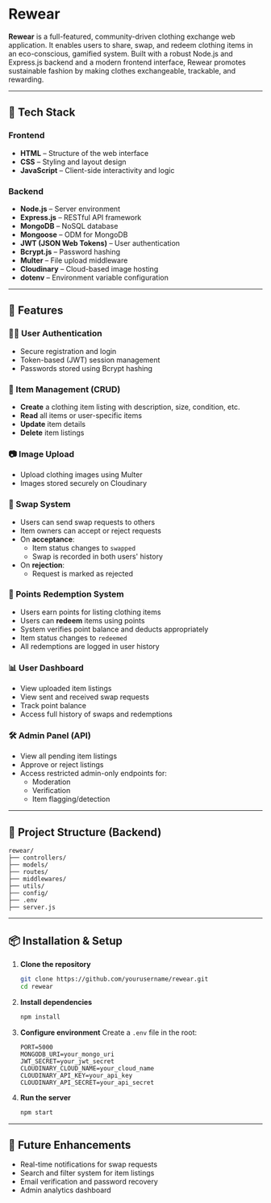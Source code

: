 # Rewear

**Rewear** is a full-featured, community-driven clothing exchange web application. It enables users to share, swap, and redeem clothing items in an eco-conscious, gamified system. Built with a robust Node.js and Express.js backend and a modern frontend interface, Rewear promotes sustainable fashion by making clothes exchangeable, trackable, and rewarding.

---

## 🔧 Tech Stack

### **Frontend**
- **HTML** – Structure of the web interface
- **CSS** – Styling and layout design
- **JavaScript** – Client-side interactivity and logic

### **Backend**
- **Node.js** – Server environment
- **Express.js** – RESTful API framework
- **MongoDB** – NoSQL database
- **Mongoose** – ODM for MongoDB
- **JWT (JSON Web Tokens)** – User authentication
- **Bcrypt.js** – Password hashing
- **Multer** – File upload middleware
- **Cloudinary** – Cloud-based image hosting
- **dotenv** – Environment variable configuration

---

## 🚀 Features

### 🧑‍💼 User Authentication
- Secure registration and login
- Token-based (JWT) session management
- Passwords stored using Bcrypt hashing

### 👕 Item Management (CRUD)
- **Create** a clothing item listing with description, size, condition, etc.
- **Read** all items or user-specific items
- **Update** item details
- **Delete** item listings

### 📷 Image Upload
- Upload clothing images using Multer
- Images stored securely on Cloudinary

### 🔁 Swap System
- Users can send swap requests to others
- Item owners can accept or reject requests
- On **acceptance**:
  - Item status changes to `swapped`
  - Swap is recorded in both users' history
- On **rejection**:
  - Request is marked as rejected

### 💎 Points Redemption System
- Users earn points for listing clothing items
- Users can **redeem** items using points
- System verifies point balance and deducts appropriately
- Item status changes to `redeemed`
- All redemptions are logged in user history

### 📊 User Dashboard
- View uploaded item listings
- View sent and received swap requests
- Track point balance
- Access full history of swaps and redemptions

### 🛠️ Admin Panel (API)
- View all pending item listings
- Approve or reject listings
- Access restricted admin-only endpoints for:
  - Moderation
  - Verification
  - Item flagging/detection

---

## 📁 Project Structure (Backend)

```
rewear/
├── controllers/
├── models/
├── routes/
├── middlewares/
├── utils/
├── config/
├── .env
├── server.js
```

---

## 📦 Installation & Setup

1. **Clone the repository**
   ```bash
   git clone https://github.com/yourusername/rewear.git
   cd rewear
   ```

2. **Install dependencies**
   ```bash
   npm install
   ```

3. **Configure environment**
   Create a `.env` file in the root:
   ```
   PORT=5000
   MONGODB_URI=your_mongo_uri
   JWT_SECRET=your_jwt_secret
   CLOUDINARY_CLOUD_NAME=your_cloud_name
   CLOUDINARY_API_KEY=your_api_key
   CLOUDINARY_API_SECRET=your_api_secret
   ```

4. **Run the server**
   ```bash
   npm start
   ```

---

## 📌 Future Enhancements

- Real-time notifications for swap requests
- Search and filter system for item listings
- Email verification and password recovery
- Admin analytics dashboard
